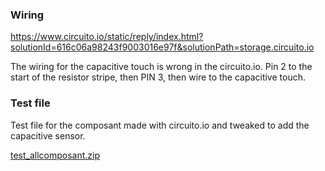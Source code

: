 
### Wiring

https://www.circuito.io/static/reply/index.html?solutionId=616c06a98243f9003016e97f&solutionPath=storage.circuito.io

The wiring for the capacitive touch is wrong in the circuito.io. Pin 2 to the start of the resistor stripe, then PIN 3, then wire to the capacitive touch.



### Test file

Test file for the composant made with circuito.io and tweaked to add the capacitive sensor.

[test_allcomposant.zip](https://github.com/DewiBrunet/Tropism/files/7360110/test_allcomposant.zip)


